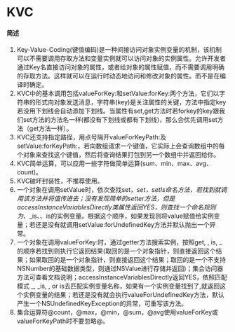 # KVC


#### 简述
1. Key-Value-Coding(键值编码)是一种间接访问对象实例变量的机制，该机制可以不需要调用存取方法和变量实例就可以访问对象的实例属性。允许开发者通过Key名直接访问对象的属性，或者给对象的属性赋值，而不需要调用明确的存取方法。这样就可以在运行时动态地访问和修改对象的属性。而不是在编译时确定。
2. KVC中的基本调用包括valueForKey:和setValue:forKey:两个方法，它们以字符串的形式向对象发送消息，字符串(key)是关注属性的关键，方法中指定key若没用下划线会自动添加下划线。当属性有set,get方法时若forkey的key跟我们set方法的方法名一样(都没有下划线或都有下划线)，那么会优先调用set方法（get方法一样）。
3. KVC还支持指定路径，用点号隔开valueForKeyPath:及setValue:forKeyPath:，若向数组请求一个键值，它实际上会查询数组中的每个对象来查找这个键值，然后将查询结果打包到另一个数组中并返回给你。
4. KVC简单运算，可以应用一些字符做简单运算(sum、min、max、avg、count)。
5. KVC破坏封装性，不推荐使用。
6. 一个对象在调用setValue时，依次查找set<Key>，_set<Key>，setIs<Key>命名方法，若找到就调用该方法并将值传进去；没有发现简单的setter方法，但是accessInstanceVariablesDirectly类属性返回YES，则查找一个命名规则为_<key>、_is<Key>、<key>、is<Key>的实例变量。根据这个顺序，如果发现则将value赋值给实例变量；若还是没有就调用setValue:forUndefinedKey方法并默认抛出一个异常。
7. 一个对象在调用valueForKey:时，通过getter方法搜索实例，按照get<Key>, <key>, is<Key>, _<key>的顺序若找到则执行它返回结果(取回的是一个对象指针，则直接返回这个结果；如果取回的是一个对象指针，则直接返回这个结果；取回的是一个不支持NSNumber的基础数据类型，则通过NSValue进行存储并返回)；集合访问器方法可查看文档说明；accessInstanceVariablesDirectly返回YES，依照匹配模式 _<key>, _is<Key>, <key>, or is<Key>去匹配实例变量名称，如果有一个实例变量找到了,就返回这个实例变量的结果；若还是没有就会执行valueForUndefinedKey方法，默认产生一个NSUndefinedKeyException的异常，可重写该方法。
8. 集合运算符@count，@max，@min，@sum，@avg使用valueForKey或valueForKeyPath时不要忽略@。




